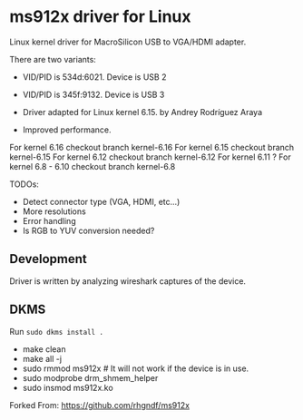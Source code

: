 # ms912x driver for Linux

Linux kernel driver for MacroSilicon USB to VGA/HDMI adapter.

There are two variants:
 - VID/PID is 534d:6021. Device is USB 2
 - VID/PID is 345f:9132. Device is USB 3

- Driver adapted for Linux kernel 6.15. by Andrey Rodríguez Araya
- Improved performance.

For kernel 6.16 checkout branch kernel-6.16
For kernel 6.15 checkout branch kernel-6.15
For kernel 6.12 checkout branch kernel-6.12
For kernel 6.11 ?
For kernel 6.8 - 6.10 checkout branch kernel-6.8

TODOs:

- Detect connector type (VGA, HDMI, etc...)
- More resolutions
- Error handling
- Is RGB to YUV conversion needed?

## Development 

Driver is written by analyzing wireshark captures of the device.

## DKMS

Run `sudo dkms install .`

- make clean
- make all -j
- sudo rmmod ms912x # It will not work if the device is in use.
- sudo modprobe drm_shmem_helper
- sudo insmod ms912x.ko

Forked From: https://github.com/rhgndf/ms912x


